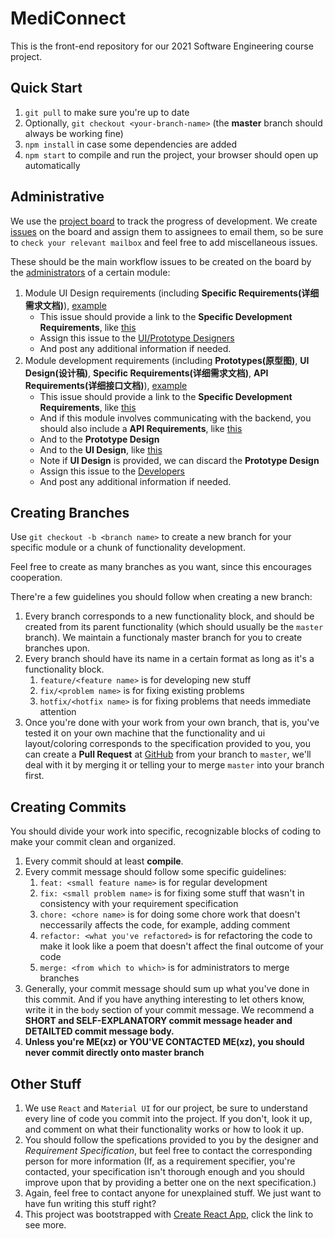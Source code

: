 # MediConnect

This is the front-end repository for our 2021 Software Engineering course project.

## Quick Start

1. `git pull` to make sure you're up to date
2. Optionally, `git checkout <your-branch-name>` (the **master** branch should always be working fine)
3. `npm install` in case some dependencies are added
4. `npm start` to compile and run the project, your browser should open up automatically

## Administrative

We use the [project board](https://github.com/dendenxu/MediConnect-Front/projects/1) to track the progress of development. We create [issues](https://github.com/dendenxu/MediConnect-Front/issues) on the board and assign them to assignees to email them, so be sure to `check your relevant mailbox` and feel free to add miscellaneous issues.

These should be the main workflow issues to be created on the board by the [administrators](https://github.com/dendenxu/MediConnect-Front/wiki/%E5%89%8D%E7%AB%AF%E5%90%84%E6%A8%A1%E5%9D%97%E5%88%86%E5%B7%A5) of a certain module:

1. Module UI Design requirements (including **Specific Requirements(详细需求文档)**), [example](https://github.com/dendenxu/MediConnect-Front/issues/4)
   - This issue should provide a link to the **Specific Development Requirements**, like [this](https://github.com/dendenxu/MediConnect-Front/wiki/%E8%B4%A6%E5%8F%B7%E7%AE%A1%E7%90%86%E9%9C%80%E6%B1%82%E5%88%86%E6%9E%90)
   - Assign this issue to the [UI/Prototype Designers](https://github.com/dendenxu/MediConnect-Front/wiki/%E5%89%8D%E7%AB%AF%E5%90%84%E6%A8%A1%E5%9D%97%E5%88%86%E5%B7%A5)
   - And post any additional information if needed.
2. Module development requirements (including **Prototypes(原型图)**, **UI Design(设计稿)**, **Specific Requirements(详细需求文档)**, **API Requirements(详细接口文档)**), [example](https://github.com/dendenxu/MediConnect-Front/issues/6)
   - This issue should provide a link to the **Specific Development Requirements**, like [this](https://github.com/dendenxu/MediConnect-Front/wiki/%E8%B4%A6%E5%8F%B7%E7%AE%A1%E7%90%86%E9%9C%80%E6%B1%82%E5%88%86%E6%9E%90)
   - And if this module involves communicating with the backend, you should also include a **API Requirements**, like [this](https://github.com/dendenxu/MediConnect-Front/wiki/%E8%B4%A6%E5%8F%B7%E7%AE%A1%E7%90%86%E6%8E%A5%E5%8F%A3%E5%88%86%E6%9E%90)
   - And to the **Prototype Design**
   - And to the **UI Design**, like [this](https://lanhuapp.com/web/#/item/project/stage?pid=3c75f213-cbd7-4615-ba52-6c5a8b2a27c8)
   - Note if **UI Design** is provided, we can discard the **Prototype Design**
   - Assign this issue to the [Developers](https://github.com/dendenxu/MediConnect-Front/wiki/%E5%89%8D%E7%AB%AF%E5%90%84%E6%A8%A1%E5%9D%97%E5%88%86%E5%B7%A5)
   - And post any additional information if needed.

## Creating Branches

Use `git checkout -b <branch name>` to create a new branch for your specific module or a chunk of functionality development.

Feel free to create as many branches as you want, since this encourages cooperation.

There're a few guidelines you should follow when creating a new branch:

1. Every branch corresponds to a new functionality block, and should be created from its parent functionality (which should usually be the `master` branch). We maintain a functionaly master branch for you to create branches upon.
2. Every branch should have its name in a certain format as long as it's a functionality block.
   1. `feature/<feature name>` is for developing new stuff
   2. `fix/<problem name>` is for fixing existing problems
   3. `hotfix/<hotfix name>` is for fixing problems that needs immediate attention
3. Once you're done with your work from your own branch, that is, you've tested it on your own machine that the functionality and ui layout/coloring corresponds to the specification provided to you, you can create a **Pull Request** at [GitHub](https://github.com/dendenxu/MediConnect-Front/pulls) from your branch to `master`, we'll deal with it by merging it or telling your to merge `master` into your branch first.

## Creating Commits

You should divide your work into specific, recognizable blocks of coding to make your commit clean and organized.

1. Every commit should at least **compile**.
2. Every commit message should follow some specific guidelines:
   1. `feat: <small feature name>` is for regular development
   2. `fix: <small problem name>` is for fixing some stuff that wasn't in consistency with your requirement specification
   3. `chore: <chore name>` is for doing some chore work that doesn't neccessarily affects the code, for example, adding comment
   4. `refactor: <what you've refactored>` is for refactoring the code to make it look like a poem that doesn't affect the final outcome of your code
   5. `merge: <from which to which>` is for administrators to merge branches
3. Generally, your commit message should sum up what you've done in this commit. And if you have anything interesting to let others know, write it in the `body` section of your commit message. We recommend a **SHORT and SELF-EXPLANATORY commit message header and DETAILTED commit message body.**
4. **Unless you're ME(xz) or YOU'VE CONTACTED ME(xz), you should never commit directly onto master branch**

## Other Stuff

1. We use `React` and `Material UI` for our project, be sure to understand every line of code you commit into the project. If you don't, look it up, and comment on what their functionality works or how to look it up.
2. You should follow the spefications provided to you by the designer and _Requirement Specification_, but feel free to contact the corresponding person for more information (If, as a requirement specifier, you're contacted, your specification isn't thorough enough and you should improve upon that by providing a better one on the next specification.)
3. Again, feel free to contact anyone for unexplained stuff. We just want to have fun writing this stuff right?
4. This project was bootstrapped with [Create React App](https://github.com/facebook/create-react-app), click the link to see more.
